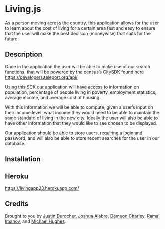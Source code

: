 # Living.js

As a person moving across the country, this application allows for the user to learn about the cost of living for a certain area fast and easy to ensure that the user will make the best decision (moneywise) that suits for the future. 

## Description

Once in the application the user will be able to make use of our search functions, that will be powered by the census’s CitySDK found here https://developers.teleport.org/api/

Using this SDK our application will have access to information on population, percentage of people living in poverty, employment statistics, average income, and average cost of housing.

With this information we will be able to compute, given a user’s input on their income level, what income they would need to be able to maintain the same standard of living in the new city.  Ideally the user will also be able to have other information that they would like to see chosen to be displayed.

Our application should be able to store users, requiring a login and password, and will also be able to store recent searches for the user in our database.


## Installation

## Heroku
https://livingapp23.herokuapp.com/ 

## Credits

Brought to you by [Justin Durocher](https://github.com/justindurocher), [Joshua Alabre](https://github.com/Jalabre1995), [Dameon Charley](https://github.com/dameonc13), [Ramal Imanov](https://github.com/ramalimanov), and [Michael Hughes](https://github.com/Sforzemon).
